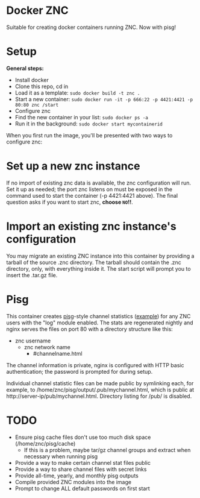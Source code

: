 Docker ZNC
==========

Suitable for creating docker containers running ZNC. Now with pisg!

Setup
=====

**General steps:**

* Install docker
* Clone this repo, cd in
* Load it as a template: `sudo docker build -t znc .`
* Start a new container: `sudo docker run -it -p 666:22 -p 4421:4421 -p 80:80 znc /start`
* Configure znc
* Find the new container in your list: `sudo docker ps -a`
* Run it in the background: `sudo docker start mycontainerid`

When you first run the image, you'll be presented with two ways to configure znc: 

Set up a new znc instance
=========================

If no import of existing znc data is available, the znc configuration will run. Set it up as needed; the port znc listens on must be exposed in the command used to start the container (-p 4421:4421 above). The final question asks if you want to start znc, **choose `NO`!!**. 

Import an existing znc instance's configuration
===============================================

You may migrate an existing ZNC instance into this container by providing a tarball of the source .znc directory. The tarball should contain the .znc directory, only, with everything inside it. The start script will prompt you to insert the .tar.gz file.

Pisg
====

This container creates [pisg]-style channel statistics ([example]) for any ZNC users with the "log" module enabled. The stats are regenerated nightly and nginx serves the files on port 80 with a directory structure like this:

* znc username
  * znc network name
    * \#channelname.html

The channel information is private, nginx is configured with HTTP basic authentication; the password is prompted for during setup.

Individual channel statistic files can be made public by symlinking each, for example, to /home/znc/pisg/output/.pub/mychannel.html, which is public at http://server-ip/pub/mychannel.html. Directory listing for /pub/ is disabled.

TODO
====

* Ensure pisg cache files don't use too much disk space (/home/znc/pisg/cache)
  * If this is a problem, maybe tar/gz channel groups and extract when necessary when running pisg
* Provide a way to make certain channel stat files public 
* Provide a way to share channel files with secret links
* Provide all-time, yearly, and monthly pisg outputs
* Compile provided ZNC modules into the image
* Prompt to change ALL default passwords on first start

[pisg]:http://pisg.sourceforge.net/
[example]:http://pisg.sourceforge.net/examples
